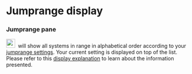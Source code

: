 # Jumprange display

### Jumprange pane
<img src="https://raw.githubusercontent.com/Risingson/eedocs/master/docs/images/jmp.png" width="24" height="24"> &nbsp;will show all systems in range in alphabetical order according to your [jumprange settings](https://eveeye.readthedocs.io/en/latest/ui/settings/#display-jumprange). Your current setting is displayed on top of the list. Please refer to this [display explanation](https://eveeye.readthedocs.io/en/latest/navigation/route/) to learn about the information presented.
<!--stackedit_data:
eyJoaXN0b3J5IjpbLTc5NzE3OTk5MCwtMTE3OTEzMzIyLDEwMD
czOTY4MDNdfQ==
-->